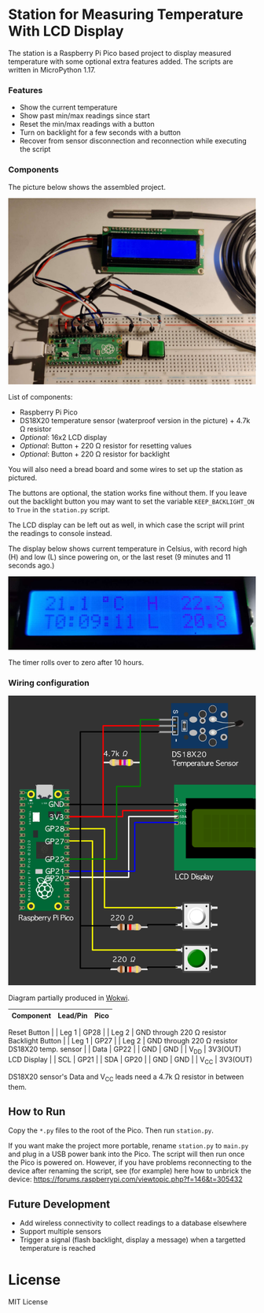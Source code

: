 
# Station for Measuring Temperature With LCD Display

The station is a Raspberry Pi Pico based project to display measured temperature with some optional extra features added. The scripts are written in MicroPython 1.17.

### Features
- Show the current temperature
- Show past min/max readings since start
- Reset the min/max readings with a button
- Turn on backlight for a few seconds with a button
- Recover from sensor disconnection and reconnection while executing the script

### Components

The picture below shows the assembled project.

[<img src="images/temperature-lcd-station.jpg" width="640">](images/temperature-lcd-station.jpg)

List of components:

* Raspberry Pi Pico
* DS18X20 temperature sensor (waterproof version in the picture) + 4.7k Ω resistor
* *Optional*: 16x2 LCD display
* *Optional*: Button + 220 Ω resistor for resetting values
* *Optional*: Button + 220 Ω resistor for backlight

You will also need a bread board and some wires to set up the station as pictured.

The buttons are optional, the station works fine without them. If you leave out the backlight button you may want to set the variable `KEEP_BACKLIGHT_ON` to `True` in the `station.py` script.

The LCD display can be left out as well, in which case the script will print the readings to console instead.

The display below shows current temperature in Celsius, with record high (H) and low (L) since powering on, or the last reset (9 minutes and 11 seconds ago.)

[<img src="images/readings-lcd-screen.jpg" width="640">](images/readings-lcd-screen.jpg)

The timer rolls over to zero after 10 hours.

### Wiring configuration

<img src="images/wiring-diagram.png" />

Diagram partially produced in [Wokwi](https://wokwi.com/).

Component | Lead/Pin | Pico
--|--|--
Reset Button
| | Leg 1 | GP28
| | Leg 2 | GND through 220 Ω resistor
Backlight Button
| | Leg 1 | GP27
| | Leg 2 | GND through 220 Ω resistor
DS18X20 temp. sensor
| | Data | GP22
| | GND | GND
| | V<sub>DD</sub> | 3V3(OUT)
LCD Display
| | SCL | GP21
| | SDA | GP20
| | GND | GND
| | V<sub>CC</sub> | 3V3(OUT)

DS18X20 sensor's Data and V<sub>CC</sub> leads need a 4.7k Ω resistor in between them.

## How to Run

Copy the `*.py` files to the root of the Pico. Then run `station.py`.

If you want make the project more portable, rename `station.py` to `main.py` and plug in a USB power bank into the Pico. The script will then run once the Pico is powered on. However, if you have problems reconnecting to the device after renaming the script, see (for example) here how to unbrick the device: https://forums.raspberrypi.com/viewtopic.php?f=146&t=305432

## Future Development

- Add wireless connectivity to collect readings to a database elsewhere
- Support multiple sensors
- Trigger a signal (flash backlight, display a message) when a targetted temperature is reached

# License

MIT License
